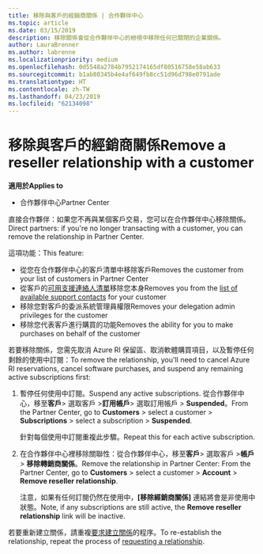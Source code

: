 ```yaml
---
title: 移除與客戶的經銷商關係 | 合作夥伴中心
ms.topic: article
ms.date: 03/15/2019
description: 移除關係會從合作夥伴中心的檢視中移除任何已關閉的企業關係。
author: LauraBrenner
ms.author: labrenne
ms.localizationpriority: medium
ms.openlocfilehash: 0d5548a2784b7952174165df80516758e58ab633
ms.sourcegitcommit: b1ab80345b4e4af649fb8cc51d96d798e0791ade
ms.translationtype: HT
ms.contentlocale: zh-TW
ms.lasthandoff: 04/23/2019
ms.locfileid: "62134098"
---
```

# <a name="remove-a-reseller-relationship-with-a-customer"></a><span data-ttu-id="01c63-103">移除與客戶的經銷商關係</span><span class="sxs-lookup"><span data-stu-id="01c63-103">Remove a reseller relationship with a customer</span></span>

<span data-ttu-id="01c63-104">**適用於**</span><span class="sxs-lookup"><span data-stu-id="01c63-104">**Applies to**</span></span>

-   <span data-ttu-id="01c63-105">合作夥伴中心</span><span class="sxs-lookup"><span data-stu-id="01c63-105">Partner Center</span></span>

<span data-ttu-id="01c63-106">直接合作夥伴：如果您不再與某個客戶交易，您可以在合作夥伴中心移除關係。</span><span class="sxs-lookup"><span data-stu-id="01c63-106">Direct partners: if you're no longer transacting with a customer, you can remove the relationship in Partner Center.</span></span> 

<span data-ttu-id="01c63-107">這項功能：</span><span class="sxs-lookup"><span data-stu-id="01c63-107">This feature:</span></span>
*  <span data-ttu-id="01c63-108">從您在合作夥伴中心的客戶清單中移除客戶</span><span class="sxs-lookup"><span data-stu-id="01c63-108">Removes the customer from your list of customers in Partner Center</span></span>
*  <span data-ttu-id="01c63-109">從客戶的[可用支援連絡人清單](assign-support-contacts.md)移除您本身</span><span class="sxs-lookup"><span data-stu-id="01c63-109">Removes you from the [list of available support contacts](assign-support-contacts.md) for your customer</span></span>
*  <span data-ttu-id="01c63-110">移除您對客戶的委派系統管理員權限</span><span class="sxs-lookup"><span data-stu-id="01c63-110">Removes your delegation admin privileges for the customer</span></span>
*  <span data-ttu-id="01c63-111">移除您代表客戶進行購買的功能</span><span class="sxs-lookup"><span data-stu-id="01c63-111">Removes the ability for you to make purchases on behalf of the customer</span></span>

<span data-ttu-id="01c63-112">若要移除關係，您需先取消 Azure RI 保留區、取消軟體購買項目，以及暫停任何剩餘的使用中訂閱：</span><span class="sxs-lookup"><span data-stu-id="01c63-112">To remove the relationship, you'll need to cancel Azure RI reservations, cancel software purchases, and suspend any remaining active subscriptions first:</span></span>
1. <span data-ttu-id="01c63-113">暫停任何使用中訂閱。</span><span class="sxs-lookup"><span data-stu-id="01c63-113">Suspend any active subscriptions.</span></span> <span data-ttu-id="01c63-114">從合作夥伴中心，移至**客戶**> 選取客戶 >**訂用帳戶**> 選取訂用帳戶 > **Suspended**。</span><span class="sxs-lookup"><span data-stu-id="01c63-114">From the Partner Center, go to **Customers** > select a customer > **Subscriptions** > select a subscription > **Suspended**.</span></span> 

   <span data-ttu-id="01c63-115">針對每個使用中訂閱重複此步驟。</span><span class="sxs-lookup"><span data-stu-id="01c63-115">Repeat this for each active subscription.</span></span>

2. <span data-ttu-id="01c63-116">在合作夥伴中心裡移除關聯性：從合作夥伴中心，移至**客戶**> 選取客戶 >**帳戶** > **移除轉銷商關係**。</span><span class="sxs-lookup"><span data-stu-id="01c63-116">Remove the relationship in Partner Center: From the Partner Center, go to **Customers** > select a customer > **Account** > **Remove reseller relationship**.</span></span>

   <span data-ttu-id="01c63-117">注意，如果有任何訂閱仍然在使用中，**\[移除經銷商關係\]** 連結將會是非使用中狀態。</span><span class="sxs-lookup"><span data-stu-id="01c63-117">Note, if any subscriptions are still active, the **Remove reseller relationship** link will be inactive.</span></span> 

<span data-ttu-id="01c63-118">若要重新建立關係，請重複[要求建立關係](request-a-relationship-with-a-customer.md)的程序。</span><span class="sxs-lookup"><span data-stu-id="01c63-118">To re-establish the relationship, repeat the process of [requesting a relationship](request-a-relationship-with-a-customer.md).</span></span>
